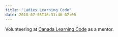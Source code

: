 ```yaml
---
title: "Ladies Learning Code"
date: 2018-07-05T16:31:46-07:00
---
```


Volunteering at [Canada Learning Code](https://www.canadalearningcode.ca/chapters/victoria/) as a mentor.

